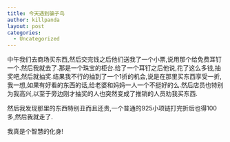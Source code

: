 ```yaml
---
title: 今天遇到骗子鸟
author: killpanda
layout: post
categories:
  - Uncategorized
---
```

中午我们去商场买东西,然后交完钱之后他们送我了一个小票,说用那个给免费耳钉一个.然后我就去了.那是一个珠宝的柜台.给了一个耳钉之后他说,花了这么多钱,抽奖吧,然后就抽奖.结果我不行的抽到了一个1折的机会,说是在那里买东西享受一折,我一想,如果有好看的东西的话,给老婆和妈妈一人一个不挺好的么.然后店员也特别为我高兴,以至于旁边刚才抽奖的人也突然变成了推销的人员劝我买东西.

然后我发现那里的东西特别丑而且还贵,一个普通的925小项链打完折后也得100多,然后我就走了.

我真是个智慧的化身!
